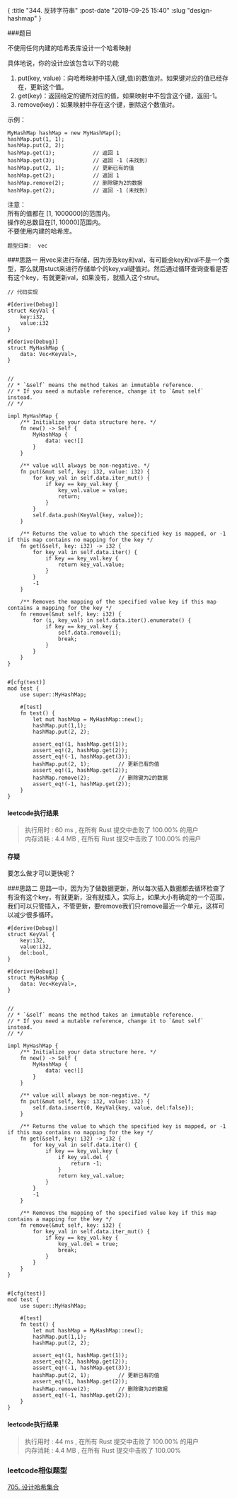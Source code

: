 {
    :title "344. 反转字符串"
    :post-date "2019-09-25 15:40"
    :slug "design-hashmap"
}


###题目

不使用任何内建的哈希表库设计一个哈希映射

具体地说，你的设计应该包含以下的功能

1. put(key, value)：向哈希映射中插入(键,值)的数值对。如果键对应的值已经存在，更新这个值。
2. get(key)：返回给定的键所对应的值，如果映射中不包含这个键，返回-1。
3. remove(key)：如果映射中存在这个键，删除这个数值对。

示例：

```.lang-rust
MyHashMap hashMap = new MyHashMap();
hashMap.put(1, 1);          
hashMap.put(2, 2);         
hashMap.get(1);            // 返回 1
hashMap.get(3);            // 返回 -1 (未找到)
hashMap.put(2, 1);         // 更新已有的值
hashMap.get(2);            // 返回 1 
hashMap.remove(2);         // 删除键为2的数据
hashMap.get(2);            // 返回 -1 (未找到) 

```
注意：  
所有的值都在 [1, 1000000]的范围内。  
操作的总数目在[1, 10000]范围内。  
不要使用内建的哈希库。  




`题型归类:  vec`

###思路一
用vec来进行存储，因为涉及key和val，有可能会key和val不是一个类型，那么就用stuct来进行存储单个的key,val键值对。然后通过循环查询查看是否有这个key，有就更新val，如果没有，就插入这个strut。

```.lang-rust
// 代码实现

#[derive(Debug)]
struct KeyVal {
    key:i32,
    value:i32
}

#[derive(Debug)]
struct MyHashMap {
    data: Vec<KeyVal>,
}


//
// * `&self` means the method takes an immutable reference.
// * If you need a mutable reference, change it to `&mut self` instead.
// */

impl MyHashMap {
    /** Initialize your data structure here. */
    fn new() -> Self {
        MyHashMap {
            data: vec![]
        }
    }

    /** value will always be non-negative. */
    fn put(&mut self, key: i32, value: i32) {
        for key_val in self.data.iter_mut() {
            if key == key_val.key {
                key_val.value = value;
                return;
            }
        }
        self.data.push(KeyVal{key, value});
    }

    /** Returns the value to which the specified key is mapped, or -1 if this map contains no mapping for the key */
    fn get(&self, key: i32) -> i32 {
        for key_val in self.data.iter() {
            if key == key_val.key {
                return key_val.value;
            }
        }
        -1
    }

    /** Removes the mapping of the specified value key if this map contains a mapping for the key */
    fn remove(&mut self, key: i32) {
        for (i, key_val) in self.data.iter().enumerate() {
            if key == key_val.key {
                self.data.remove(i);
                break;
            }
        }
    }
}


#[cfg(test)]
mod test {
    use super::MyHashMap;

    #[test]
    fn test() {
        let mut hashMap = MyHashMap::new();
        hashMap.put(1,1);
        hashMap.put(2, 2);

        assert_eq!(1, hashMap.get(1));
        assert_eq!(2, hashMap.get(2));
        assert_eq!(-1, hashMap.get(3));
        hashMap.put(2, 1);         // 更新已有的值
        assert_eq!(1, hashMap.get(2));
        hashMap.remove(2);         // 删除键为2的数据
        assert_eq!(-1, hashMap.get(2));
    }
}
```

#### leetcode执行结果

> 执行用时 : 60 ms , 在所有 Rust 提交中击败了 100.00% 的用户   
> 内存消耗 : 4.4 MB , 在所有 Rust 提交中击败了 100.00% 的用户 

#### 存疑
要怎么做才可以更快呢？


###思路二
思路一中，因为为了做数据更新，所以每次插入数据都去循环检查了有没有这个key，有就更新，没有就插入，实际上，如果大小有确定的一个范围，我们可以只管插入，不管更新，要remove我们只remove最近一个单元，这样可以减少很多循环。

```.lang-rust
#[derive(Debug)]
struct KeyVal {
    key:i32,
    value:i32,
    del:bool,
}

#[derive(Debug)]
struct MyHashMap {
    data: Vec<KeyVal>,
}


//
// * `&self` means the method takes an immutable reference.
// * If you need a mutable reference, change it to `&mut self` instead.
// */

impl MyHashMap {
    /** Initialize your data structure here. */
    fn new() -> Self {
        MyHashMap {
            data: vec![]
        }
    }

    /** value will always be non-negative. */
    fn put(&mut self, key: i32, value: i32) {
        self.data.insert(0, KeyVal{key, value, del:false});
    }

    /** Returns the value to which the specified key is mapped, or -1 if this map contains no mapping for the key */
    fn get(&self, key: i32) -> i32 {
        for key_val in self.data.iter() {
            if key == key_val.key {
                if key_val.del {
                    return -1;
                }
                return key_val.value;
            }
        }
        -1
    }

    /** Removes the mapping of the specified value key if this map contains a mapping for the key */
    fn remove(&mut self, key: i32) {
        for key_val in self.data.iter_mut() {
            if key == key_val.key {
                key_val.del = true;
                break;
            }
        }
    }
}


#[cfg(test)]
mod test {
    use super::MyHashMap;

    #[test]
    fn test() {
        let mut hashMap = MyHashMap::new();
        hashMap.put(1,1);
        hashMap.put(2, 2);

        assert_eq!(1, hashMap.get(1));
        assert_eq!(2, hashMap.get(2));
        assert_eq!(-1, hashMap.get(3));
        hashMap.put(2, 1);         // 更新已有的值
        assert_eq!(1, hashMap.get(2));
        hashMap.remove(2);         // 删除键为2的数据
        assert_eq!(-1, hashMap.get(2));
    }
}
```

#### leetcode执行结果

> 执行用时 : 44 ms , 在所有 Rust 提交中击败了 100.00% 的用户   
> 内存消耗 : 4.4 MB , 在所有 Rust 提交中击败了 100.00%


### leetcode相似题型

[705. 设计哈希集合](https://leetcode-cn.com/problems/design-hashset/)  





